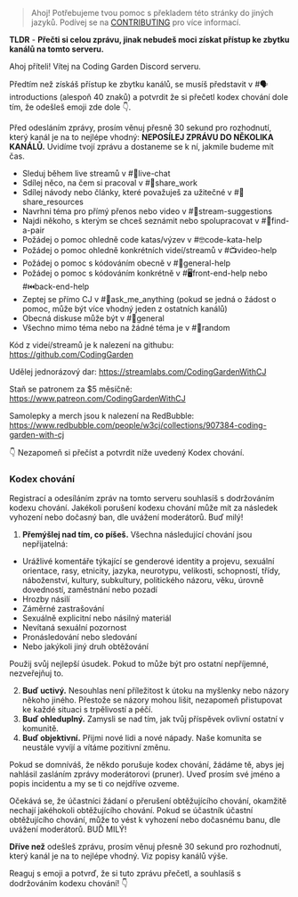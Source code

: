 >Ahoj! Potřebujeme tvou pomoc s překladem této stránky do jiných jazyků. Podívej se na [CONTRIBUTING](./CONTRIBUTING.md) pro více informací.

**TLDR** - **Přečti si celou zprávu, jinak nebudeš moci získat přístup ke zbytku kanálů na tomto serveru.**

Ahoj příteli! Vítej na Coding Garden Discord serveru.

Předtím než získáš přístup ke zbytku kanálů, se musíš představit v #🗣introductions (alespoň 40 znaků) a potvrdit že si přečetl kodex chování dole tím, že odešleš emoji zde dole 👇.

Před odesláním zprávy, prosím věnuj přesně 30 sekund pro rozhodnutí, který kanál je na to nejlépe vhodný:
**NEPOSÍLEJ ZPRÁVU DO NĚKOLIKA KANÁLŮ.** Uvidíme tvojí zprávu a dostaneme se k ní, jakmile budeme mít čas.

* Sleduj během live streamů v #🔴live-chat
* Sdílej něco, na čem si pracoval v #🎨share_work
* Sdílej návody nebo články, které považuješ za užitečné v #📖share_resources 
* Navrhni téma pro přímý přenos nebo video v #💭stream-suggestions 
* Najdi někoho, s kterým se chceš seznámit nebo spolupracovat v #👫find-a-pair
* Požádej o pomoc ohledně code katas/výzev v #🤓code-kata-help
* Požádej o pomoc ohledně konkrétních videí/streamů v #📺video-help
* Požádej o pomoc s kódováním obecně v #🌈general-help
* Požádej o pomoc s kódováním konkrétně v #🖥front-end-help nebo #⏮back-end-help
* Zeptej se přímo CJ v #🤔ask_me_anything (pokud se jedná o žádost o pomoc, může být více vhodný jeden z ostatních kanálů)
* Obecná diskuse může být v #💬general
* Všechno mimo téma nebo na žádné téma je v #🎲random

Kód z videí/streamů je k nalezení na githubu: <https://github.com/CodingGarden>

Udělej jednorázový dar: <https://streamlabs.com/CodingGardenWithCJ>

Staň se patronem za $5 měsíčně: <https://www.patreon.com/CodingGardenWithCJ>

Samolepky a merch jsou k nalezení na RedBubble: <https://www.redbubble.com/people/w3cj/collections/907384-coding-garden-with-cj>

👇 Nezapomeň si přečíst a potvrdit níže uvedený Kodex chování.

### **Kodex chování**

Registrací a odesíláním zpráv na tomto serveru souhlasíš s dodržováním kodexu chování. Jakékoli porušení kodexu chování může mít za následek vyhození nebo dočasný ban, dle uvážení moderátorů. Buď milý!

1. **Přemýšlej nad tím, co píšeš.** Všechna následující chování jsou nepřijatelná: 
  * Urážlivé komentáře týkající se genderové identity a projevu, sexuální orientace, rasy, etnicity, jazyka, neurotypu, velikosti, schopností, třídy, náboženství, kultury, subkultury, politického názoru, věku, úrovně dovedností, zaměstnání nebo pozadí
  * Hrozby násilí
  * Záměrné zastrašování
  * Sexuálně explicitní nebo násilný materiál
  * Nevítaná sexuální pozornost
  * Pronásledování nebo sledování
  * Nebo jakýkoli jiný druh obtěžování

  Použij svůj nejlepší úsudek. Pokud to může být pro ostatní nepříjemné, nezveřejňuj to.

2. **Buď uctivý.** Nesouhlas není příležitost k útoku na myšlenky nebo názory někoho jiného. Přestože se názory mohou lišit, nezapomeň přistupovat ke každé situaci s trpělivostí a péčí.
3. **Buď ohleduplný.** Zamysli se nad tím, jak tvůj příspěvek ovlivní ostatní v komunitě.
4. **Buď objektivní.** Přijmi nové lidi a nové nápady. Naše komunita se neustále vyvíjí a vítáme pozitivní změnu.

Pokud se domníváš, že někdo porušuje kodex chování, žádáme tě, abys jej nahlásil zasláním zprávy moderátorovi (pruner). Uveď prosím své jméno a popis incidentu a my se ti co nejdříve ozveme.

Očekává se, že účastníci žádaní o přerušení obtěžujícího chování, okamžitě nechají jakéhokoli obtěžujícího chování. Pokud se účastník účastní obtěžujícího chování, může to vést k vyhození nebo dočasnému banu, dle uvážení moderátorů. BUĎ MILÝ!

**Dříve než** odešleš zprávu, prosím věnuj přesně 30 sekund pro rozhodnutí, který kanál je na to nejlépe vhodný. Viz popisy kanálů výše.

Reaguj s emoji a potvrď, že si tuto zprávu přečetl, a souhlasíš s dodržováním kodexu chování! 👇
